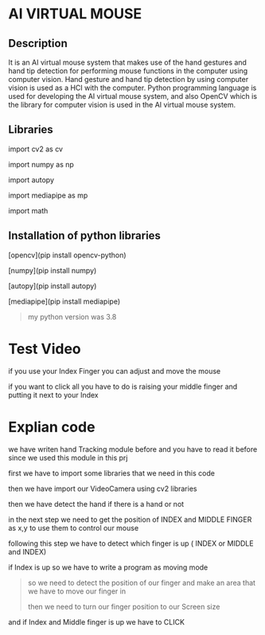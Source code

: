 
# AI VIRTUAL MOUSE

## Description

It is an AI virtual mouse system that makes use of the hand gestures and hand tip detection for performing mouse functions in the computer using computer vision.
Hand gesture and hand tip detection by using computer vision is used as a HCI with the computer. Python programming language is used for developing the AI virtual mouse system, and also OpenCV which is the library for computer vision is used in the AI virtual mouse system.

## Libraries

import cv2 as cv

import numpy as np

import autopy

import mediapipe as mp

import math

## Installation of python libraries 
[opencv](pip install opencv-python)

[numpy](pip install numpy)

[autopy](pip install autopy)

[mediapipe](pip install mediapipe)

>my python version was 3.8 


# Test Video
if you use your Index Finger you can adjust and move the mouse

if you want to click all you have to do is raising your middle finger and putting it next to your Index

# Explian code 
 we have writen hand Tracking module before and you have to read it before since we used this module in this prj 
 
 first we have to import some libraries that we need in this code
 
 then we have import our VideoCamera using cv2 libraries 
 
 then we have detect the hand if there is a hand or not 
 
 in the next step we need to get the position of INDEX and MIDDLE FINGER as x,y to use them to control our mouse 
 
 following this step we have to detect which finger is up ( INDEX or MIDDLE and INDEX) 
 
 if Index is up so we have to write a program as moving mode
  > so we need to detect the position of our finger and make an area that we have to move our finger in 
  > 
  > then we need to turn our finger position to our Screen size 
 
 and if Index and Middle finger is up we have to CLICK 
